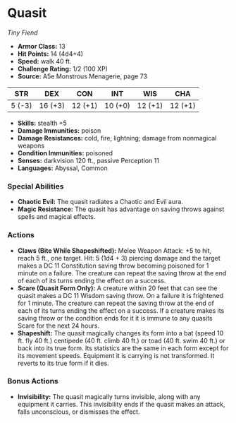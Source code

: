 # Quasit

*Tiny* *Fiend*

- **Armor Class:** 13
- **Hit Points:** 14 (4d4+4)
- **Speed:** walk 40 ft.
- **Challenge Rating:** 1/2 (100 XP)
- **Source:** A5e Monstrous Menagerie, page 73

| STR | DEX | CON | INT | WIS | CHA |
| --- | --- | --- | --- | --- | --- |
| 5 (-3) | 16 (+3) | 12 (+1) | 10 (+0) | 12 (+1) | 12 (+1) |

- **Skills:** stealth +5
- **Damage Immunities:** poison
- **Damage Resistances:** cold, fire, lightning; damage from nonmagical weapons
- **Condition Immunities:** poisoned
- **Senses:** darkvision 120 ft., passive Perception 11
- **Languages:** Abyssal, Common

### Special Abilities

- **Chaotic Evil:** The quasit radiates a Chaotic and Evil aura.
- **Magic Resistance:** The quasit has advantage on saving throws against spells and magical effects.

### Actions

- **Claws (Bite While Shapeshifted):** Melee Weapon Attack: +5 to hit, reach 5 ft., one target. Hit: 5 (1d4 + 3) piercing damage  and the target makes a DC 11 Constitution saving throw  becoming poisoned for 1 minute on a failure. The creature can repeat the saving throw at the end of each of its turns  ending the effect on a success.
- **Scare (Quasit Form Only):** A creature within 20 feet that can see the quasit makes a DC 11 Wisdom saving throw. On a failure  it is frightened for 1 minute. The creature can repeat the saving throw at the end of each of its turns  ending the effect on a success. If a creature makes its saving throw or the condition ends for it  it is immune to any quasits Scare for the next 24 hours.
- **Shapeshift:** The quasit magically changes its form into a bat (speed 10 ft.  fly 40 ft.)  centipede (40 ft.  climb 40 ft.)  or toad (40 ft.  swim 40 ft.)  or back into its true form. Its statistics are the same in each form except for its movement speeds. Equipment it is carrying is not transformed. It reverts to its true form if it dies.

### Bonus Actions

- **Invisibility:** The quasit magically turns invisible, along with any equipment it carries. This invisibility ends if the quasit makes an attack, falls unconscious, or dismisses the effect.


